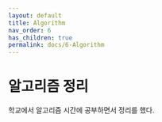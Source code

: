 ```yaml
---
layout: default
title: Algorithm
nav_order: 6
has_children: true
permalink: docs/6-Algorithm
---
```


# 알고리즘 정리

학교에서 알고리즘 시간에 공부하면서 정리를 했다.